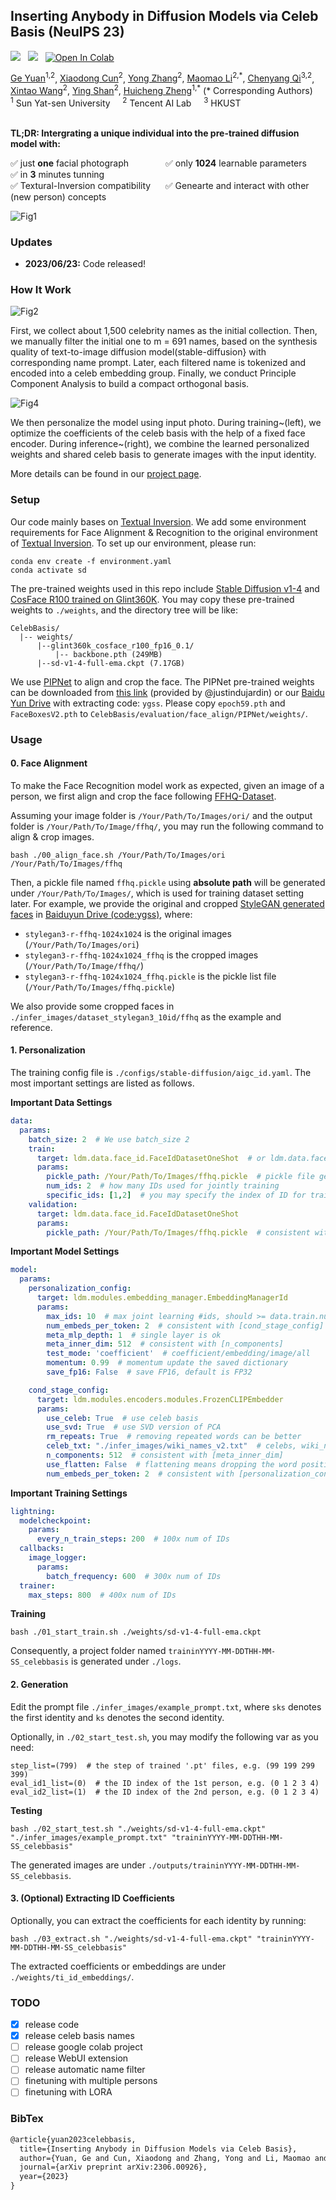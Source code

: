 ## Inserting Anybody in Diffusion Models via Celeb Basis (NeuIPS 23)

<a href='https://arxiv.org/abs/2306.00926'><img src='https://img.shields.io/badge/ArXiv-PDF-red'></a> &nbsp; 
<a href='https://celeb-basis.github.io'><img src='https://img.shields.io/badge/Project-Page-Green'></a> &nbsp; 
[![Open In Colab](https://colab.research.google.com/assets/colab-badge.svg)](https://colab.research.google.com/github/ygtxr1997/CelebBasis/blob/main/notebooks/CelebBasisColab.ipynb) &nbsp; 

<div>
<span class="author-block">
<a href="https://ygtxr1997.github.io/" target="_blank">Ge Yuan</a><sup>1,2</sup></span>,
<span class="author-block">
  <a href="http://vinthony.github.io/" target="_blank">Xiaodong Cun</a><sup>2</sup></span>,
<span class="author-block">
    <a href="https://yzhang2016.github.io" target="_blank">Yong Zhang</a><sup>2</sup>,
  </span>
  <span class="author-block">
    <a href="https://scholar.google.com/citations?user=ym_t6QYAAAAJ&hl=zh-CN&oi=sra" target="_blank">Maomao Li</a><sup>2,*</sup>,
  </span>
<span class="author-block"><a href="https://chenyangqiqi.github.io/" target="_blank">Chenyang Qi</a><sup>3,2</sup></span>, <br>
  <span class="author-block">
    <a href="https://xinntao.github.io/" target="_blank">Xintao Wang</a><sup>2</sup>,
  </span>
  <span class="author-block">
    <a href="https://scholar.google.com/citations?hl=zh-CN&user=4oXBp9UAAAAJ" target="_blank">Ying Shan</a><sup>2</sup>,
  </span>
  <span class="author-block">
    <a href="https://scholar.google.com/citations?user=CCUQi50AAAAJ" target="_blank">Huicheng Zheng</a><sup>1,*</sup>
  </span> (* Corresponding Authors)
  </div>

  
<div class="is-size-5 publication-authors">
                  <span class="author-block">
                  <sup>1</sup> Sun Yat-sen University &nbsp;&nbsp;&nbsp;
                  <sup>2</sup> Tencent AI Lab &nbsp;&nbsp;&nbsp;
                  <sup>3</sup> HKUST </span>
                </div>
<br>

**TL;DR: Intergrating a unique individual into the pre-trained diffusion model with:** 

✅ just <b>one</b> facial photograph &nbsp;&nbsp;&nbsp;&nbsp;&nbsp;&nbsp;&nbsp;&nbsp;&nbsp;&nbsp;&nbsp;&nbsp;&nbsp;
✅ only <b>1024</b> learnable parameters &nbsp;&nbsp;&nbsp;&nbsp;&nbsp;&nbsp;
✅ in <b>3</b> minutes tunning &nbsp;&nbsp;&nbsp;&nbsp;
</br>✅ Textural-Inversion compatibility &nbsp;&nbsp;&nbsp;&nbsp; ✅ Genearte and interact with other (new person) concepts </br>

![Fig1](https://github.com/ygtxr1997/CelebBasis/assets/4397546/f84a66aa-93ee-4b0a-9b81-5ab212019bb8)


### Updates
- **2023/06/23:** Code released!

### How It Work
![Fig2](https://github.com/ygtxr1997/CelebBasis/assets/4397546/efe0eb13-0c74-45f0-9252-a49976dd228d)



First, we collect about 1,500 celebrity names as the initial collection. Then, we manually filter the initial one to m = 691 names, based on the synthesis quality of text-to-image diffusion model(stable-diffusion} with corresponding name prompt. Later, each filtered name is tokenized and encoded into a celeb embedding group. Finally, we conduct Principle Component Analysis to build a compact orthogonal basis.

![Fig4](https://github.com/ygtxr1997/CelebBasis/assets/4397546/fe70c970-f9d4-4255-bb76-0c6154778b4e)

We then personalize the model using input photo. During training~(left), we optimize the coefficients of the celeb basis with the help of a fixed face encoder. During inference~(right), we combine the learned personalized weights and shared celeb basis to generate images with the input identity.

More details can be found in our [project page](https://celeb-basis.github.io).


### Setup

Our code mainly bases on [Textual Inversion](https://github.com/rinongal/textual_inversion).
We add some environment requirements for Face Alignment & Recognition to the original environment of [Textual Inversion](https://github.com/rinongal/textual_inversion).
To set up our environment, please run:

```shell
conda env create -f environment.yaml
conda activate sd
```

The pre-trained weights used in this repo include [Stable Diffusion v1-4](https://huggingface.co/CompVis/stable-diffusion-v1-4) and 
[CosFace R100 trained on Glint360K](https://github.com/deepinsight/insightface/tree/master/recognition/arcface_torch#model-zoo).
You may copy these pre-trained weights to `./weights`, and the directory tree will be like:

```shell
CelebBasis/
  |-- weights/
      |--glint360k_cosface_r100_fp16_0.1/
          |-- backbone.pth (249MB)
      |--sd-v1-4-full-ema.ckpt (7.17GB)
```

We use [PIPNet](https://github.com/jhb86253817/PIPNet) to align and crop the face.
The PIPNet pre-trained weights can be downloaded from [this link](https://github.com/ygtxr1997/CelebBasis/issues/2#issuecomment-1607775140) (provided by @justindujardin)
or our [Baidu Yun Drive](https://pan.baidu.com/s/1Cgw0i723SyeLo5lbJu-b0Q) with extracting code: `ygss`.
Please copy `epoch59.pth` and `FaceBoxesV2.pth` to `CelebBasis/evaluation/face_align/PIPNet/weights/`.

### Usage

#### 0. Face Alignment

To make the Face Recognition model work as expected, 
given an image of a person, 
we first align and crop the face following [FFHQ-Dataset](https://github.com/NVlabs/ffhq-dataset).

Assuming your image folder is `/Your/Path/To/Images/ori/` and the output folder is `/Your/Path/To/Image/ffhq/`,
you may run the following command to align & crop images.

```shell
bash ./00_align_face.sh /Your/Path/To/Images/ori /Your/Path/To/Images/ffhq
```

Then, a pickle file named `ffhq.pickle` using **absolute path** will be generated under `/Your/Path/To/Images/`, 
which is used for training dataset setting later.
For example, we provide the original and cropped [StyleGAN generated faces](https://github.com/NVlabs/stylegan3-detector) 
in [Baiduyun Drive (code:ygss)](https://pan.baidu.com/s/1_W-tlBwY4S8t3_bPtPlJ5g), where:
- `stylegan3-r-ffhq-1024x1024` is the original images (`/Your/Path/To/Images/ori`)
- `stylegan3-r-ffhq-1024x1024_ffhq` is the cropped images (`/Your/Path/To/Image/ffhq/`)
- `stylegan3-r-ffhq-1024x1024_ffhq.pickle` is the pickle list file (`/Your/Path/To/Images/ffhq.pickle`)

We also provide some cropped faces in `./infer_images/dataset_stylegan3_10id/ffhq` as the example and reference.

#### 1. Personalization

The training config file is `./configs/stable-diffusion/aigc_id.yaml`.
The most important settings are listed as follows.

**Important Data Settings**
```yaml
data:
  params:
    batch_size: 2  # We use batch_size 2
    train:
      target: ldm.data.face_id.FaceIdDatasetOneShot  # or ldm.data.face_id.FaceIdDatasetStyleGAN3
      params:
        pickle_path: /Your/Path/To/Images/ffhq.pickle  # pickle file generated by Face Alignment, consistent with 'target'
        num_ids: 2  # how many IDs used for jointly training
        specific_ids: [1,2]  # you may specify the index of ID for training, e.g. [0,1,2,3,4,5,6,7,8,9], 0 means the first
    validation:
      target: ldm.data.face_id.FaceIdDatasetOneShot
      params:
        pickle_path: /Your/Path/To/Images/ffhq.pickle  # consistent with train.params.pickle_path
```

**Important Model Settings**
```yaml
model:
  params:
    personalization_config:
      target: ldm.modules.embedding_manager.EmbeddingManagerId
      params:
        max_ids: 10  # max joint learning #ids, should >= data.train.num_ids
        num_embeds_per_token: 2  # consistent with [cond_stage_config]
        meta_mlp_depth: 1  # single layer is ok
        meta_inner_dim: 512  # consistent with [n_components]
        test_mode: 'coefficient'  # coefficient/embedding/image/all
        momentum: 0.99  # momentum update the saved dictionary
        save_fp16: False  # save FP16, default is FP32

    cond_stage_config:
      target: ldm.modules.encoders.modules.FrozenCLIPEmbedder
      params:
        use_celeb: True  # use celeb basis
        use_svd: True  # use SVD version of PCA
        rm_repeats: True  # removing repeated words can be better
        celeb_txt: "./infer_images/wiki_names_v2.txt"  # celebs, wiki_names_v1, wiki_names_v2.txt
        n_components: 512  # consistent with [meta_inner_dim]
        use_flatten: False  # flattening means dropping the word position information
        num_embeds_per_token: 2  # consistent with [personalization_config]
```

**Important Training Settings**
```yaml
lightning:
  modelcheckpoint:
    params:
      every_n_train_steps: 200  # 100x num of IDs
  callbacks:
    image_logger:
      params:
        batch_frequency: 600  # 300x num of IDs
  trainer:
    max_steps: 800  # 400x num of IDs
```

**Training**
```shell
bash ./01_start_train.sh ./weights/sd-v1-4-full-ema.ckpt
```

Consequently, a project folder named `traininYYYY-MM-DDTHH-MM-SS_celebbasis` is generated under `./logs`. 

#### 2. Generation

Edit the prompt file `./infer_images/example_prompt.txt`, where `sks` denotes the first identity 
and `ks` denotes the second identity.

Optionally, in `./02_start_test.sh`, you may modify the following var as you need:
```shell
step_list=(799)  # the step of trained '.pt' files, e.g. (99 199 299 399)
eval_id1_list=(0)  # the ID index of the 1st person, e.g. (0 1 2 3 4)
eval_id2_list=(1)  # the ID index of the 2nd person, e.g. (0 1 2 3 4)
```

**Testing**
```shell
bash ./02_start_test.sh "./weights/sd-v1-4-full-ema.ckpt" "./infer_images/example_prompt.txt" "traininYYYY-MM-DDTHH-MM-SS_celebbasis"
```

The generated images are under `./outputs/traininYYYY-MM-DDTHH-MM-SS_celebbasis`.

#### 3. (Optional) Extracting ID Coefficients

Optionally, you can extract the coefficients for each identity by running:

```shell
bash ./03_extract.sh "./weights/sd-v1-4-full-ema.ckpt" "traininYYYY-MM-DDTHH-MM-SS_celebbasis"
```

The extracted coefficients or embeddings are under `./weights/ti_id_embeddings/`.

### TODO
- [x] release code
- [x] release celeb basis names
- [ ] release google colab project
- [ ] release WebUI extension
- [ ] release automatic name filter
- [ ] finetuning with multiple persons 
- [ ] finetuning with LORA

### BibTex

```tex
@article{yuan2023celebbasis,
  title={Inserting Anybody in Diffusion Models via Celeb Basis},
  author={Yuan, Ge and Cun, Xiaodong and Zhang, Yong and Li, Maomao and Qi, Chenyang and Wang, Xintao and Shan, Ying and Zheng, Huicheng},
  journal={arXiv preprint arXiv:2306.00926},
  year={2023}
}
```
